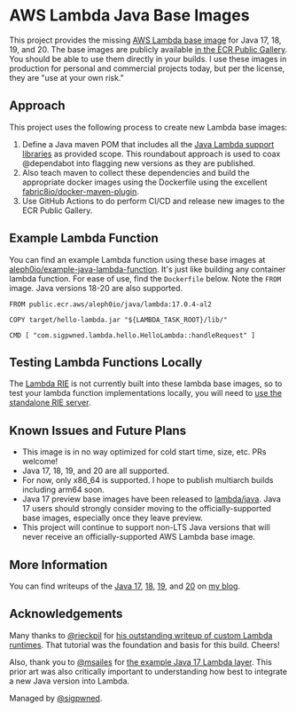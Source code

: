 # AWS Lambda Java Base Images

This project provides the missing [AWS Lambda base image](https://docs.aws.amazon.com/lambda/latest/dg/runtimes-images.html) for Java 17, 18, 19, and 20. The base images are publicly available [in the ECR Public Gallery](https://gallery.ecr.aws/aleph0io/lambda/java). You should be able to use them directly in your builds. I use these images in production for personal and commercial projects today, but per the license, they are "use at your own risk."

## Approach

This project uses the following process to create new Lambda base images:

1. Define a Java maven POM that includes all the [Java Lambda support libraries](https://github.com/aws/aws-lambda-java-libs) as provided scope. This roundabout approach is used to coax @dependabot into flagging new versions as they are published.
2. Also teach maven to collect these dependencies and build the appropriate docker images using the Dockerfile using the excellent [fabric8io/docker-maven-plugin](https://github.com/fabric8io/docker-maven-plugin).
3. Use GitHub Actions to do perform CI/CD and release new images to the ECR Public Gallery.

## Example Lambda Function

You can find an example Lambda function using these base images at [aleph0io/example-java-lambda-function](https://github.com/aleph0io/example-java-lambda-function). It's just like building any container lambda function. For ease of use, find the `Dockerfile` below. Note the `FROM` image. Java versions 18-20 are also supported.

    FROM public.ecr.aws/aleph0io/java/lambda:17.0.4-al2
    
    COPY target/hello-lambda.jar "${LAMBDA_TASK_ROOT}/lib/"
    
    CMD [ "com.sigpwned.lambda.hello.HelloLambda::handleRequest" ]

## Testing Lambda Functions Locally

The [Lambda RIE](https://github.com/aws/aws-lambda-runtime-interface-emulator) is not currently built into these lambda base images, so to test your lambda function implementations locally, you will need to [use the standalone RIE server](https://docs.aws.amazon.com/lambda/latest/dg/images-test.html#images-test-add).

## Known Issues and Future Plans

* This image is in no way optimized for cold start time, size, etc. PRs welcome!
* Java 17, 18, 19, and 20 are all supported.
* For now, only x86_64 is supported. I hope to publish multiarch builds including arm64 soon.
* Java 17 preview base images have been released to [lambda/java](https://gallery.ecr.aws/lambda/java). Java 17 users should strongly consider moving to the officially-supported base images, especially once they leave preview.
* This project will continue to support non-LTS Java versions that will never receive an officially-supported AWS Lambda base image.

## More Information

You can find writeups of the [Java 17](https://sigpwned.com/2022/07/23/aws-lambda-base-images-for-java-17/), [18](https://sigpwned.com/2022/08/31/aws-lambda-base-images-for-java-18-too/), [19](https://sigpwned.com/2022/09/21/aws-lambda-base-images-for-java-19/), and [20](https://sigpwned.com/2023/03/24/community-managed-aws-lambda-base-images-for-java-20/) on [my blog](https://sigpwned.com/).

## Acknowledgements

Many thanks to [@rieckpil](https://github.com/rieckpil) for [his outstanding writeup of custom Lambda runtimes](https://rieckpil.de/java-aws-lambda-container-image-support-complete-guide/). That tutorial was the foundation and basis for this build. Cheers!

Also, thank you to [@msailes](https://github.com/msailes) for [the example Java 17 Lambda layer](https://github.com/msailes/lambda-java17-layer). This prior art was also critically important to understanding how best to integrate a new Java version into Lambda.

Managed by [@sigpwned](https://github.com/sigpwned).
